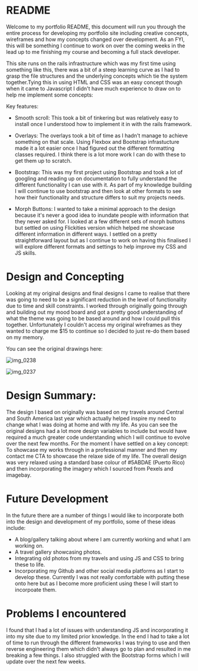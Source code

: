 # README

Welcome to my portfolio README, this document will run you through the entire process for developing my portfolio site including creative concepts, wireframes and how my concepts changed over development. As an FYI, this will be something I continue to work on over the coming weeks in the lead up to me finishing my course and becoming a full stack developer.

This site runs on the rails infrastructure which was my first time using something like this, there was a bit of a steep learning curve as I had to grasp the file structures and the underlying concepts which tie the system together.Tying this in using HTML and CSS was an easy concept though when it came to Javascript I didn't have much experience to draw on to help me implement some concepts:

Key features:
 - Smooth scroll: This took a bit of tinkering but was relatively easy to install once I understood how to implement it in with the rails framework.
 
 - Overlays: The overlays took a bit of time as I hadn't manage to achieve something on that scale. Using Flexbox and Bootstrap infrastucture made it a lot easier once I had figured out the different formatting classes required. I think there is a lot more work I can do with these to get them up to scratch.
 
 - Bootstrap: This was my first project using Bootstrap and took a lot of googling and reading up on documentation to fully understand the different functionality I can use with it. As part of my knowledge building I will continue to use bootstrap and then look at other formats to see how their functionality and structure differs to suit my projects needs.
 
 - Morph Buttons: I wanted to take a minimal approach to the design because it's never a good idea to inundate people with information that they never asked for. I looked at a few different sets of morph buttons but settled on using Flickities version which helped me showcase different information in different ways. I settled on a pretty straightforward layout but as I continue to work on having this finalised I will explore different formats and settings to help improve my CSS and JS skills.
 
# Design and Concepting

Looking at my original designs and final designs I came to realise that there was going to need to be a significant reduction in the level of functionality due to time and skill constraints. I worked through originally going through and building out my mood board and got a pretty good understanding of what the theme was going to be based around and how I could pull this together. Unfortunately I couldn't access my original wireframes as they wanted to charge me $15 to continue so I decided to just re-do them based on my memory.

You can see the original drawings here:

![img_0238](https://cloud.githubusercontent.com/assets/25731546/23837379/5bf8da3c-07db-11e7-9fbd-8fc8e0bdbdf7.JPG)

![img_0237](https://cloud.githubusercontent.com/assets/25731546/23837390/85d56410-07db-11e7-9842-9132b6c15bac.JPG)

# Design Summary:

The design I based on originally was based on my travels around Central and South America last year which actually helped inspire my need to change what I was doing at home and with my life. As you can see the original designs had a lot more design variables to include but would have required a much greater code understanding which I will continue to evolve over the next few months. For the moment I have settled on a key concept: To showcase my works through in a professional manner and then my contact me CTA to showcase the relaxe side of my life. The overall design was very relaxed using a standard base colour of #5ABDAE (Puerto Rico) and then incorporating the imagery which I sourced from Pexels and imagebay.

# Future Development

In the future there are a number of things I would like to incorporate both into the design and development of my portfolio, some of these ideas include:

- A blog/gallery talking about where I am currently working and what I am working on.
- A travel gallery showcasing photos.
- Integrating old photos from my travels and using JS and CSS to bring these to life.
- Incorporating my Github and other social media platforms as I start to develop these. Currently I was not really comfortable with putting these onto here but as I become more proficient using these I will start to incorpoate them.

# Problems I encountered

I found that I had a lot of issues with understanding JS and incorporating it into my site due to my limited prior knowledge. In the end I had to take a lot of time to run through the different frameworks I was trying to use and then reverse engineering them which didn't always go to plan and resulted in me breaking a few things. I also struggled with the Bootstrap forms which I will update over the next few weeks.
